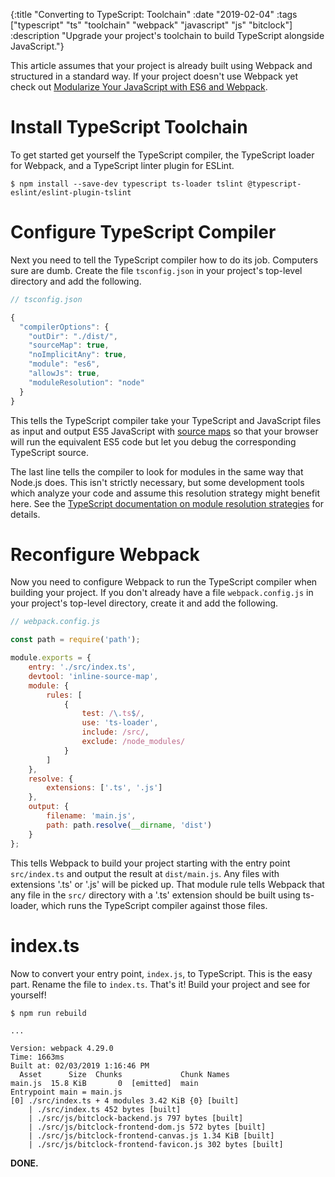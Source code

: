 {:title "Converting to TypeScript: Toolchain"
 :date "2019-02-04"
 :tags ["typescript" "ts" "toolchain" "webpack" "javascript" "js" "bitclock"]
 :description "Upgrade your project's toolchain to build TypeScript alongside JavaScript."}

This article assumes that your project is already built using Webpack and structured in a standard
way. If your project doesn't use Webpack yet check out [Modularize Your JavaScript with ES6 and
Webpack](/posts/modularize-your-javascript-with-es6-modules-and-webpack).

# Install TypeScript Toolchain
To get started get yourself the TypeScript compiler, the TypeScript loader for Webpack, and a
TypeScript linter plugin for ESLint.

```text
$ npm install --save-dev typescript ts-loader tslint @typescript-eslint/eslint-plugin-tslint
```

# Configure TypeScript Compiler
Next you need to tell the TypeScript compiler how to do its job. Computers sure are dumb. Create the
file `tsconfig.json` in your project's top-level directory and add the following.

```javascript
// tsconfig.json

{
  "compilerOptions": {
    "outDir": "./dist/",
    "sourceMap": true,
    "noImplicitAny": true,
    "module": "es6",
    "allowJs": true,
    "moduleResolution": "node"
  }
}
```

This tells the TypeScript compiler take your TypeScript and JavaScript files as input and output ES5
JavaScript with [source
maps](https://developer.mozilla.org/en-US/docs/Tools/Debugger/How_to/Use_a_source_map) so that your
browser will run the equivalent ES5 code but let you debug the corresponding TypeScript source.

The last line tells the compiler to look for modules in the same way that Node.js does. This isn't
strictly necessary, but some development tools which analyze your code and assume this resolution
strategy might benefit here. See the [TypeScript documentation on module resolution
strategies](https://www.typescriptlang.org/docs/handbook/module-resolution.html#classic) for
details.

# Reconfigure Webpack
Now you need to configure Webpack to run the TypeScript compiler when building your project. If you
don't already have a file `webpack.config.js` in your project's top-level directory, create it and
add the following.

```javascript
// webpack.config.js

const path = require('path');

module.exports = {
    entry: './src/index.ts',
    devtool: 'inline-source-map',
    module: {
        rules: [
            {
                test: /\.ts$/,
                use: 'ts-loader',
                include: /src/,
                exclude: /node_modules/
            }
        ]
    },
    resolve: {
        extensions: ['.ts', '.js']
    },
    output: {
        filename: 'main.js',
        path: path.resolve(__dirname, 'dist')
    }
};
```

This tells Webpack to build your project starting with the entry point `src/index.ts` and output the
result at `dist/main.js`. Any files with extensions '.ts' or '.js' will be picked up. That module
rule tells Webpack that any file in the `src/` directory with a '.ts' extension should be built
using ts-loader, which runs the TypeScript compiler against those files.


# index.ts
Now to convert your entry point, `index.js`, to TypeScript. This is the easy part. Rename the file
to `index.ts`. That's it! Build your project and see for yourself!

```text
$ npm run rebuild

...

Version: webpack 4.29.0
Time: 1663ms
Built at: 02/03/2019 1:16:46 PM
  Asset      Size  Chunks             Chunk Names
main.js  15.8 KiB       0  [emitted]  main
Entrypoint main = main.js
[0] ./src/index.ts + 4 modules 3.42 KiB {0} [built]
    | ./src/index.ts 452 bytes [built]
    | ./src/js/bitclock-backend.js 797 bytes [built]
    | ./src/js/bitclock-frontend-dom.js 572 bytes [built]
    | ./src/js/bitclock-frontend-canvas.js 1.34 KiB [built]
    | ./src/js/bitclock-frontend-favicon.js 302 bytes [built]
```

**DONE.**
